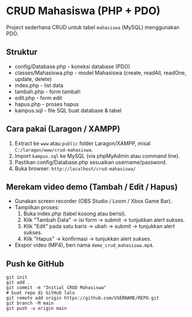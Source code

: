 # CRUD Mahasiswa (PHP + PDO)

Project sederhana CRUD untuk tabel `mahasiswa` (MySQL) menggunakan PDO.

## Struktur
- config/Database.php - koneksi database (PDO)
- classes/Mahasiswa.php - model Mahasiswa (create, readAll, readOne, update, delete)
- index.php - list data
- tambah.php - form tambah
- edit.php - form edit
- hapus.php - proses hapus
- kampus.sql - file SQL buat database & tabel

## Cara pakai (Laragon / XAMPP)
1. Extract ke `www` atau `public` folder Laragon/XAMPP, misal `C:/laragon/www/crud-mahasiswa`.
2. Import `kampus.sql` ke MySQL (via phpMyAdmin atau command line).
3. Pastikan config/Database.php sesuaikan username/password.
4. Buka browser: `http://localhost/crud-mahasiswa/`

## Merekam video demo (Tambah / Edit / Hapus)
- Gunakan screen recorder (OBS Studio / Loom / Xbox Game Bar).
- Tampilkan proses:
  1. Buka index.php (tabel kosong atau berisi).
  2. Klik "Tambah Data" -> isi form -> submit -> tunjukkan alert sukses.
  3. Klik "Edit" pada satu baris -> ubah -> submit -> tunjukkan alert sukses.
  4. Klik "Hapus" -> konfirmasi -> tunjukkan alert sukses.
- Ekspor video (MP4), beri nama `demo_crud_mahasiswa.mp4`.

## Push ke GitHub
```
git init
git add .
git commit -m "Initial CRUD Mahasiswa"
# buat repo di GitHub lalu
git remote add origin https://github.com/USERNAME/REPO.git
git branch -M main
git push -u origin main
```

